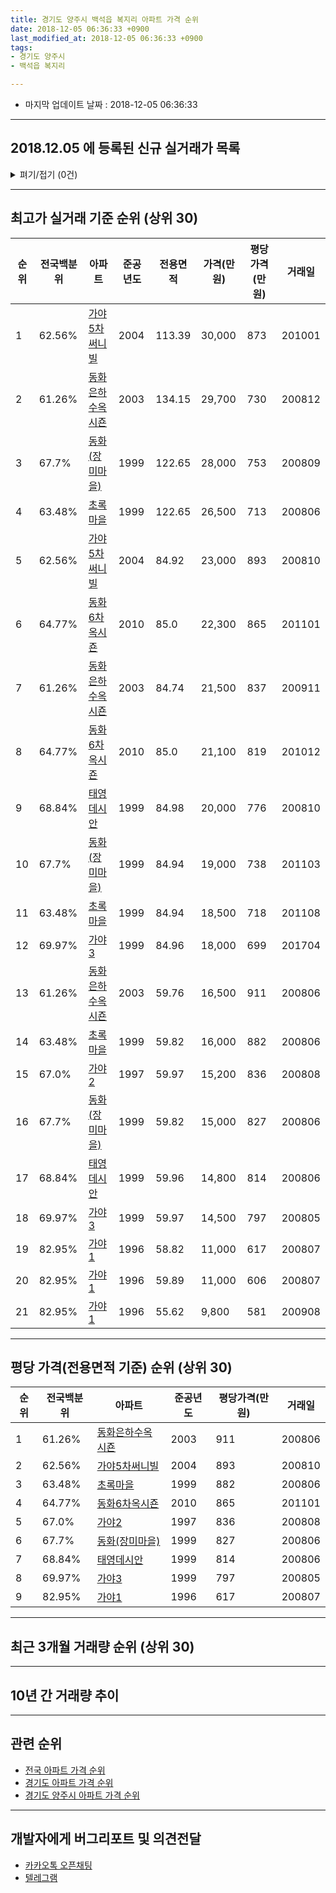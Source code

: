 ```yaml
---
title: 경기도 양주시 백석읍 복지리 아파트 가격 순위
date: 2018-12-05 06:36:33 +0900
last_modified_at: 2018-12-05 06:36:33 +0900
tags:
- 경기도 양주시
- 백석읍 복지리

---
```


* 마지막 업데이트 날짜 : 2018-12-05 06:36:33

---

## 2018.12.05 에 등록된 신규 실거래가 목록

<details>
<summary>펴기/접기 (0건)</summary>
<div markdown="1">

|아파트|전국백분위|준공년도|전용면적|가격(만원)|평당가격(만원)|거래일|
|---|---|---|---|---|---|---|
|없음|||||||


</div>
</details>

---

## 최고가 실거래 기준 순위 (상위 30)


|순위|전국백분위|아파트|준공년도|전용면적|가격(만원)|평당가격(만원)|거래일|
|---|---|---|---|---|---|---|---|
|1|62.56%|[가야5차써니빌](https://search.naver.com/search.naver?query=%EA%B2%BD%EA%B8%B0%EB%8F%84+%EC%96%91%EC%A3%BC%EC%8B%9C+%EB%B0%B1%EC%84%9D%EC%9D%8D+%EB%B3%B5%EC%A7%80%EB%A6%AC+%EA%B0%80%EC%95%BC5%EC%B0%A8%EC%8D%A8%EB%8B%88%EB%B9%8C)|2004|113.39|30,000|873|201001|
|2|61.26%|[동화은하수옥시죤](https://search.naver.com/search.naver?query=%EA%B2%BD%EA%B8%B0%EB%8F%84+%EC%96%91%EC%A3%BC%EC%8B%9C+%EB%B0%B1%EC%84%9D%EC%9D%8D+%EB%B3%B5%EC%A7%80%EB%A6%AC+%EB%8F%99%ED%99%94%EC%9D%80%ED%95%98%EC%88%98%EC%98%A5%EC%8B%9C%EC%A3%A4)|2003|134.15|29,700|730|200812|
|3|67.7%|[동화(장미마을)](https://search.naver.com/search.naver?query=%EA%B2%BD%EA%B8%B0%EB%8F%84+%EC%96%91%EC%A3%BC%EC%8B%9C+%EB%B0%B1%EC%84%9D%EC%9D%8D+%EB%B3%B5%EC%A7%80%EB%A6%AC+%EB%8F%99%ED%99%94%28%EC%9E%A5%EB%AF%B8%EB%A7%88%EC%9D%84%29)|1999|122.65|28,000|753|200809|
|4|63.48%|[초록마을](https://search.naver.com/search.naver?query=%EA%B2%BD%EA%B8%B0%EB%8F%84+%EC%96%91%EC%A3%BC%EC%8B%9C+%EB%B0%B1%EC%84%9D%EC%9D%8D+%EB%B3%B5%EC%A7%80%EB%A6%AC+%EC%B4%88%EB%A1%9D%EB%A7%88%EC%9D%84)|1999|122.65|26,500|713|200806|
|5|62.56%|[가야5차써니빌](https://search.naver.com/search.naver?query=%EA%B2%BD%EA%B8%B0%EB%8F%84+%EC%96%91%EC%A3%BC%EC%8B%9C+%EB%B0%B1%EC%84%9D%EC%9D%8D+%EB%B3%B5%EC%A7%80%EB%A6%AC+%EA%B0%80%EC%95%BC5%EC%B0%A8%EC%8D%A8%EB%8B%88%EB%B9%8C)|2004|84.92|23,000|893|200810|
|6|64.77%|[동화6차옥시죤](https://search.naver.com/search.naver?query=%EA%B2%BD%EA%B8%B0%EB%8F%84+%EC%96%91%EC%A3%BC%EC%8B%9C+%EB%B0%B1%EC%84%9D%EC%9D%8D+%EB%B3%B5%EC%A7%80%EB%A6%AC+%EB%8F%99%ED%99%946%EC%B0%A8%EC%98%A5%EC%8B%9C%EC%A3%A4)|2010|85.0|22,300|865|201101|
|7|61.26%|[동화은하수옥시죤](https://search.naver.com/search.naver?query=%EA%B2%BD%EA%B8%B0%EB%8F%84+%EC%96%91%EC%A3%BC%EC%8B%9C+%EB%B0%B1%EC%84%9D%EC%9D%8D+%EB%B3%B5%EC%A7%80%EB%A6%AC+%EB%8F%99%ED%99%94%EC%9D%80%ED%95%98%EC%88%98%EC%98%A5%EC%8B%9C%EC%A3%A4)|2003|84.74|21,500|837|200911|
|8|64.77%|[동화6차옥시죤](https://search.naver.com/search.naver?query=%EA%B2%BD%EA%B8%B0%EB%8F%84+%EC%96%91%EC%A3%BC%EC%8B%9C+%EB%B0%B1%EC%84%9D%EC%9D%8D+%EB%B3%B5%EC%A7%80%EB%A6%AC+%EB%8F%99%ED%99%946%EC%B0%A8%EC%98%A5%EC%8B%9C%EC%A3%A4)|2010|85.0|21,100|819|201012|
|9|68.84%|[태영데시안](https://search.naver.com/search.naver?query=%EA%B2%BD%EA%B8%B0%EB%8F%84+%EC%96%91%EC%A3%BC%EC%8B%9C+%EB%B0%B1%EC%84%9D%EC%9D%8D+%EB%B3%B5%EC%A7%80%EB%A6%AC+%ED%83%9C%EC%98%81%EB%8D%B0%EC%8B%9C%EC%95%88)|1999|84.98|20,000|776|200810|
|10|67.7%|[동화(장미마을)](https://search.naver.com/search.naver?query=%EA%B2%BD%EA%B8%B0%EB%8F%84+%EC%96%91%EC%A3%BC%EC%8B%9C+%EB%B0%B1%EC%84%9D%EC%9D%8D+%EB%B3%B5%EC%A7%80%EB%A6%AC+%EB%8F%99%ED%99%94%28%EC%9E%A5%EB%AF%B8%EB%A7%88%EC%9D%84%29)|1999|84.94|19,000|738|201103|
|11|63.48%|[초록마을](https://search.naver.com/search.naver?query=%EA%B2%BD%EA%B8%B0%EB%8F%84+%EC%96%91%EC%A3%BC%EC%8B%9C+%EB%B0%B1%EC%84%9D%EC%9D%8D+%EB%B3%B5%EC%A7%80%EB%A6%AC+%EC%B4%88%EB%A1%9D%EB%A7%88%EC%9D%84)|1999|84.94|18,500|718|201108|
|12|69.97%|[가야3](https://search.naver.com/search.naver?query=%EA%B2%BD%EA%B8%B0%EB%8F%84+%EC%96%91%EC%A3%BC%EC%8B%9C+%EB%B0%B1%EC%84%9D%EC%9D%8D+%EB%B3%B5%EC%A7%80%EB%A6%AC+%EA%B0%80%EC%95%BC3)|1999|84.96|18,000|699|201704|
|13|61.26%|[동화은하수옥시죤](https://search.naver.com/search.naver?query=%EA%B2%BD%EA%B8%B0%EB%8F%84+%EC%96%91%EC%A3%BC%EC%8B%9C+%EB%B0%B1%EC%84%9D%EC%9D%8D+%EB%B3%B5%EC%A7%80%EB%A6%AC+%EB%8F%99%ED%99%94%EC%9D%80%ED%95%98%EC%88%98%EC%98%A5%EC%8B%9C%EC%A3%A4)|2003|59.76|16,500|911|200806|
|14|63.48%|[초록마을](https://search.naver.com/search.naver?query=%EA%B2%BD%EA%B8%B0%EB%8F%84+%EC%96%91%EC%A3%BC%EC%8B%9C+%EB%B0%B1%EC%84%9D%EC%9D%8D+%EB%B3%B5%EC%A7%80%EB%A6%AC+%EC%B4%88%EB%A1%9D%EB%A7%88%EC%9D%84)|1999|59.82|16,000|882|200806|
|15|67.0%|[가야2](https://search.naver.com/search.naver?query=%EA%B2%BD%EA%B8%B0%EB%8F%84+%EC%96%91%EC%A3%BC%EC%8B%9C+%EB%B0%B1%EC%84%9D%EC%9D%8D+%EB%B3%B5%EC%A7%80%EB%A6%AC+%EA%B0%80%EC%95%BC2)|1997|59.97|15,200|836|200808|
|16|67.7%|[동화(장미마을)](https://search.naver.com/search.naver?query=%EA%B2%BD%EA%B8%B0%EB%8F%84+%EC%96%91%EC%A3%BC%EC%8B%9C+%EB%B0%B1%EC%84%9D%EC%9D%8D+%EB%B3%B5%EC%A7%80%EB%A6%AC+%EB%8F%99%ED%99%94%28%EC%9E%A5%EB%AF%B8%EB%A7%88%EC%9D%84%29)|1999|59.82|15,000|827|200806|
|17|68.84%|[태영데시안](https://search.naver.com/search.naver?query=%EA%B2%BD%EA%B8%B0%EB%8F%84+%EC%96%91%EC%A3%BC%EC%8B%9C+%EB%B0%B1%EC%84%9D%EC%9D%8D+%EB%B3%B5%EC%A7%80%EB%A6%AC+%ED%83%9C%EC%98%81%EB%8D%B0%EC%8B%9C%EC%95%88)|1999|59.96|14,800|814|200806|
|18|69.97%|[가야3](https://search.naver.com/search.naver?query=%EA%B2%BD%EA%B8%B0%EB%8F%84+%EC%96%91%EC%A3%BC%EC%8B%9C+%EB%B0%B1%EC%84%9D%EC%9D%8D+%EB%B3%B5%EC%A7%80%EB%A6%AC+%EA%B0%80%EC%95%BC3)|1999|59.97|14,500|797|200805|
|19|82.95%|[가야1](https://search.naver.com/search.naver?query=%EA%B2%BD%EA%B8%B0%EB%8F%84+%EC%96%91%EC%A3%BC%EC%8B%9C+%EB%B0%B1%EC%84%9D%EC%9D%8D+%EB%B3%B5%EC%A7%80%EB%A6%AC+%EA%B0%80%EC%95%BC1)|1996|58.82|11,000|617|200807|
|20|82.95%|[가야1](https://search.naver.com/search.naver?query=%EA%B2%BD%EA%B8%B0%EB%8F%84+%EC%96%91%EC%A3%BC%EC%8B%9C+%EB%B0%B1%EC%84%9D%EC%9D%8D+%EB%B3%B5%EC%A7%80%EB%A6%AC+%EA%B0%80%EC%95%BC1)|1996|59.89|11,000|606|200807|
|21|82.95%|[가야1](https://search.naver.com/search.naver?query=%EA%B2%BD%EA%B8%B0%EB%8F%84+%EC%96%91%EC%A3%BC%EC%8B%9C+%EB%B0%B1%EC%84%9D%EC%9D%8D+%EB%B3%B5%EC%A7%80%EB%A6%AC+%EA%B0%80%EC%95%BC1)|1996|55.62|9,800|581|200908|


---

## 평당 가격(전용면적 기준) 순위 (상위 30)


|순위|전국백분위|아파트|준공년도|평당가격(만원)|거래일|
|---|---|---|---|---|---|
|1|61.26%|[동화은하수옥시죤](https://search.naver.com/search.naver?query=%EA%B2%BD%EA%B8%B0%EB%8F%84+%EC%96%91%EC%A3%BC%EC%8B%9C+%EB%B0%B1%EC%84%9D%EC%9D%8D+%EB%B3%B5%EC%A7%80%EB%A6%AC+%EB%8F%99%ED%99%94%EC%9D%80%ED%95%98%EC%88%98%EC%98%A5%EC%8B%9C%EC%A3%A4)|2003|911|200806|
|2|62.56%|[가야5차써니빌](https://search.naver.com/search.naver?query=%EA%B2%BD%EA%B8%B0%EB%8F%84+%EC%96%91%EC%A3%BC%EC%8B%9C+%EB%B0%B1%EC%84%9D%EC%9D%8D+%EB%B3%B5%EC%A7%80%EB%A6%AC+%EA%B0%80%EC%95%BC5%EC%B0%A8%EC%8D%A8%EB%8B%88%EB%B9%8C)|2004|893|200810|
|3|63.48%|[초록마을](https://search.naver.com/search.naver?query=%EA%B2%BD%EA%B8%B0%EB%8F%84+%EC%96%91%EC%A3%BC%EC%8B%9C+%EB%B0%B1%EC%84%9D%EC%9D%8D+%EB%B3%B5%EC%A7%80%EB%A6%AC+%EC%B4%88%EB%A1%9D%EB%A7%88%EC%9D%84)|1999|882|200806|
|4|64.77%|[동화6차옥시죤](https://search.naver.com/search.naver?query=%EA%B2%BD%EA%B8%B0%EB%8F%84+%EC%96%91%EC%A3%BC%EC%8B%9C+%EB%B0%B1%EC%84%9D%EC%9D%8D+%EB%B3%B5%EC%A7%80%EB%A6%AC+%EB%8F%99%ED%99%946%EC%B0%A8%EC%98%A5%EC%8B%9C%EC%A3%A4)|2010|865|201101|
|5|67.0%|[가야2](https://search.naver.com/search.naver?query=%EA%B2%BD%EA%B8%B0%EB%8F%84+%EC%96%91%EC%A3%BC%EC%8B%9C+%EB%B0%B1%EC%84%9D%EC%9D%8D+%EB%B3%B5%EC%A7%80%EB%A6%AC+%EA%B0%80%EC%95%BC2)|1997|836|200808|
|6|67.7%|[동화(장미마을)](https://search.naver.com/search.naver?query=%EA%B2%BD%EA%B8%B0%EB%8F%84+%EC%96%91%EC%A3%BC%EC%8B%9C+%EB%B0%B1%EC%84%9D%EC%9D%8D+%EB%B3%B5%EC%A7%80%EB%A6%AC+%EB%8F%99%ED%99%94%28%EC%9E%A5%EB%AF%B8%EB%A7%88%EC%9D%84%29)|1999|827|200806|
|7|68.84%|[태영데시안](https://search.naver.com/search.naver?query=%EA%B2%BD%EA%B8%B0%EB%8F%84+%EC%96%91%EC%A3%BC%EC%8B%9C+%EB%B0%B1%EC%84%9D%EC%9D%8D+%EB%B3%B5%EC%A7%80%EB%A6%AC+%ED%83%9C%EC%98%81%EB%8D%B0%EC%8B%9C%EC%95%88)|1999|814|200806|
|8|69.97%|[가야3](https://search.naver.com/search.naver?query=%EA%B2%BD%EA%B8%B0%EB%8F%84+%EC%96%91%EC%A3%BC%EC%8B%9C+%EB%B0%B1%EC%84%9D%EC%9D%8D+%EB%B3%B5%EC%A7%80%EB%A6%AC+%EA%B0%80%EC%95%BC3)|1999|797|200805|
|9|82.95%|[가야1](https://search.naver.com/search.naver?query=%EA%B2%BD%EA%B8%B0%EB%8F%84+%EC%96%91%EC%A3%BC%EC%8B%9C+%EB%B0%B1%EC%84%9D%EC%9D%8D+%EB%B3%B5%EC%A7%80%EB%A6%AC+%EA%B0%80%EC%95%BC1)|1996|617|200807|


---

## 최근 3개월 거래량 순위 (상위 30)


<div style="width:100%;">
    <canvas id="deal_count_ranking" height="250"></canvas>
</div>


<script>
new Chart(document.getElementById("deal_count_ranking"), {
    type: 'horizontalBar',
    data: {
        labels: ['가야5차써니빌', '가야3', '태영데시안', '가야1', '동화(장미마을)', '가야2', '동화6차옥시죤', '동화은하수옥시죤', '초록마을'],
        datasets: [{
            label: '실거래 수',
            data: [3, 2, 2, 2, 2, 2, 2, 1, 1],
            borderColor: "rgba(255, 0, 128, 1)",
            backgroundColor: "rgba(255, 0, 128, 0.5)",
            fill: false,
        }]
    },
    options: {
        responsive: true,
        title: {
            display: true,
            text: '최근 3개월 거래량 순위'
        },
        tooltips: {
            mode: 'index',
            intersect: false,
            callbacks: {
                title: function(tooltipItems, data) {
                    return "실거래 수:";
                },
                label: function(tooltipItem, data) {
                    return data.labels[tooltipItem.index] + ": " + tooltipItem.xLabel;
                }
            }
        },
        hover: {
            mode: 'nearest',
            intersect: true
        },
        scales: {
            xAxes: [{
                display: true,
                scaleLabel: {
                    display: true,
                    labelString: '실거래 수'
                },
                ticks: {
                    suggestedMin: 0,
                }
            }],
            yAxes: [{
                display: true,
                ticks: {
                    autoSkip: false,
                    callback: function(value, index, values) {
                        if (value.length > 15)
                            return value.substr(0, 13) + "...";
                        else
                            return value;
                    }
                },
                scaleLabel: {
                    display: false,
                }
            }]
        }
    }
});

</script>


---

## 10년 간 거래량 추이


<div style="width:100%;">
    <canvas id="deal_progress" height="250"></canvas>
</div>

<script>
new Chart(document.getElementById("deal_progress"), {
    type: 'line',
    data: {
        labels: ['200812','200901','200902','200903','200904','200905','200906','200907','200908','200909','200910','200911','200912','201001','201002','201003','201004','201005','201006','201007','201008','201009','201010','201011','201012','201101','201102','201103','201104','201105','201106','201107','201108','201109','201110','201111','201112','201201','201202','201203','201204','201205','201206','201207','201208','201209','201210','201211','201212','201301','201302','201303','201304','201305','201306','201307','201308','201309','201310','201311','201312','201401','201402','201403','201404','201405','201406','201407','201408','201409','201410','201411','201412','201501','201502','201503','201504','201505','201506','201507','201508','201509','201510','201511','201512','201601','201602','201603','201604','201605','201606','201607','201608','201609','201610','201611','201612','201701','201702','201703','201704','201705','201706','201707','201708','201709','201710','201711','201712','201801','201802','201803','201804','201805','201806','201807','201808','201809','201810','201811','201812'],
        datasets: [{
            label: '실거래 수',
            pointRadius: 1,
            data: [1, 2, 6, 9, 7, 18, 14, 15, 24, 19, 14, 5, 6, 8, 15, 7, 7, 4, 8, 11, 9, 11, 9, 9, 18, 23, 17, 20, 12, 15, 20, 21, 17, 19, 19, 12, 4, 9, 16, 16, 9, 8, 13, 10, 3, 18, 10, 15, 10, 7, 9, 19, 17, 19, 9, 4, 17, 21, 14, 11, 11, 8, 11, 17, 8, 17, 7, 14, 23, 24, 16, 14, 18, 17, 17, 24, 30, 16, 28, 30, 21, 18, 44, 19, 15, 17, 20, 36, 21, 29, 21, 24, 30, 24, 20, 13, 8, 11, 15, 22, 15, 26, 13, 10, 14, 11, 10, 16, 9, 7, 11, 17, 18, 11, 7, 10, 4, 15, 10, 7, 0],
            borderColor: "rgba(255, 201, 14, 1)",
            backgroundColor: "rgba(255, 201, 14, 0.5)",
            fill: true,
        }]
    },
    options: {
        responsive: true,
        title: {
            display: true,
            text: '10년간 거래량 추이'
        },
        tooltips: {
            mode: 'index',
            intersect: false,
        },
        hover: {
            mode: 'nearest',
            intersect: true
        },
        scales: {
            xAxes: [{
                display: true,
                scaleLabel: {
                    display: true,
                    labelString: '년/월'
                }
            }],
            yAxes: [{
                display: true,
                ticks: {
                    suggestedMin: 0,
                },
                scaleLabel: {
                    display: true,
                    labelString: '실거래 수'
                }
            }]
        }
    }
});

</script>


---

## 관련 순위

- [전국 아파트 가격 순위](https://inasie.github.io/apt-ranking/전국)
- [경기도 아파트 가격 순위](https://inasie.github.io/apt-ranking/경기도)
- [경기도 양주시 아파트 가격 순위](https://inasie.github.io/apt-ranking/경기도-양주시)


---

## 개발자에게 버그리포트 및 의견전달

- [카카오톡 오픈채팅](https://open.kakao.com/o/gLJUAP4)
- [텔레그램](https://t.me/inasie)

